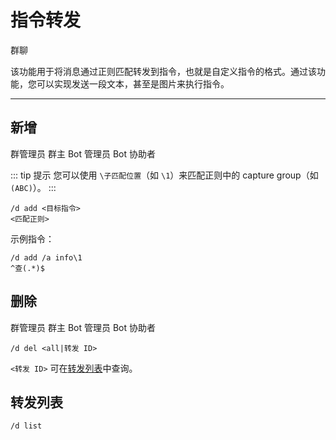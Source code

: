 # 指令转发
<span class="span-group">群聊</span>

该功能用于将消息通过正则匹配转发到指令，也就是自定义指令的格式。通过该功能，您可以实现发送一段文本，甚至是图片来执行指令。

---

## 新增
<span class="span-admin">群管理员</span>
<span class="span-group">群主</span>
<span class="span-bot-admin">Bot 管理员</span>
<span class="span-bot-helper">Bot 协助者</span>

::: tip 提示
您可以使用 `\子匹配位置`（如 `\1`）来匹配正则中的 capture group（如 `(ABC)`）。
:::
```
/d add <目标指令>
<匹配正则>
```

示例指令：
```
/d add /a info\1
^查(.*)$
```

## 删除
<span class="span-admin">群管理员</span>
<span class="span-group">群主</span>
<span class="span-bot-admin">Bot 管理员</span>
<span class="span-bot-helper">Bot 协助者</span>

```
/d del <all|转发 ID>
```
`<转发 ID>` 可在[转发列表](#转发列表)中查询。

## 转发列表
```
/d list
```